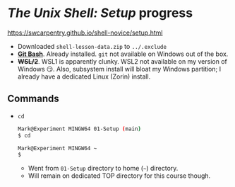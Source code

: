 # _The Unix Shell: Setup_ progress

https://swcarpentry.github.io/shell-novice/setup.html

- Downloaded `shell-lesson-data.zip` to `../.exclude`
- [**Git Bash**](https://git-scm.com/downloads). Already installed. `git` not available on Windows out of the box.
- ~~**WSL/2**~~. WSL1 is apparently clunky. WSL2 not available on my version of Windows 😏. Also, subsystem install will bloat my Windows partition; I already have a dedicated Linux (Zorin) install.

## Commands

- `cd`

  ```bash
  Mark@Experiment MINGW64 01-Setup (main)
  $ cd

  Mark@Experiment MINGW64 ~
  $
  ```

  - Went from `01-Setup` directory to home (`~`) directory.
  - Will remain on dedicated TOP directory for this course though.
